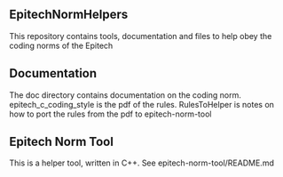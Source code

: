 ## EpitechNormHelpers

This repository contains tools, documentation and files to help obey the coding norms of the Epitech

## Documentation

The doc directory contains documentation on the coding norm. epitech_c_coding_style is the pdf of the rules. RulesToHelper is notes on how to port the rules from the pdf to epitech-norm-tool

## Epitech Norm Tool

This is a helper tool, written in C++. See epitech-norm-tool/README.md
